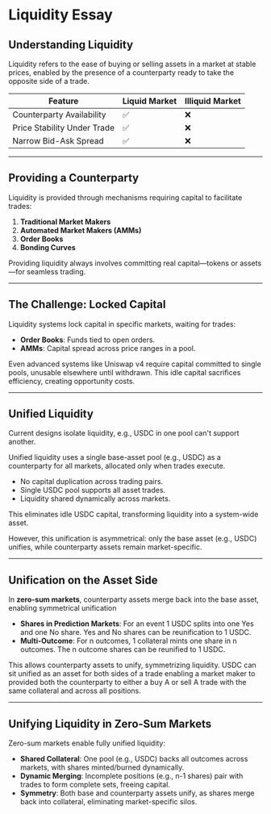 # Liquidity Essay

## Understanding Liquidity

Liquidity refers to the ease of buying or selling assets in a market at stable prices, enabled by the presence of a counterparty ready to take the opposite side of a trade.

| **Feature**                  | **Liquid Market** | **Illiquid Market** |
|-----------------------------|-------------------|---------------------|
| Counterparty Availability   | ✅                 | ❌                  |
| Price Stability Under Trade | ✅                 | ❌                  |
| Narrow Bid-Ask Spread       | ✅                 | ❌                  |

---

## Providing a Counterparty

Liquidity is provided through mechanisms requiring capital to facilitate trades:

1. **Traditional Market Makers**
2. **Automated Market Makers (AMMs)**
3. **Order Books**
4. **Bonding Curves**

Providing liquidity always involves committing real capital—tokens or assets—for seamless trading.

---

## The Challenge: Locked Capital

Liquidity systems lock capital in specific markets, waiting for trades:

- **Order Books**: Funds tied to open orders.
- **AMMs**: Capital spread across price ranges in a pool.

Even advanced systems like Uniswap v4 require capital committed to single pools, unusable elsewhere until withdrawn. This idle capital sacrifices efficiency, creating opportunity costs.

---

## Unified Liquidity

Current designs isolate liquidity, e.g., USDC in one pool can't support another. 

Unified liquidity uses a single base-asset pool (e.g., USDC) as a counterparty for all markets, allocated only when trades execute.

- No capital duplication across trading pairs.
- Single USDC pool supports all asset trades.
- Liquidity shared dynamically across markets.

This eliminates idle USDC capital, transforming liquidity into a system-wide asset. 

However, this unification is asymmetrical: only the base asset (e.g., USDC) unifies, while counterparty assets remain market-specific.

---

## Unification on the Asset Side

In **zero-sum markets**, counterparty assets merge back into the base asset, enabling symmetrical unification

- **Shares in Prediction Markets**: For an event 1 USDC splits into one Yes and one No share. Yes and No shares can be reunification to 1 USDC.
- **Multi-Outcome**: For n outcomes, 1 collateral mints one share in n outcomes. The n outcome shares can be reunified to 1 USDC.

This allows counterparty assets to unify, symmetrizing liquidity. USDC can sit unified as an asset for both sides of a trade enabling a market maker to provided both the counterparty to either a buy A or sell A trade with the same collateral and across all positions.

---

## Unifying Liquidity in Zero-Sum Markets

Zero-sum markets enable fully unified liquidity:

- **Shared Collateral**: One pool (e.g., USDC) backs all outcomes across markets, with shares minted/burned dynamically.
- **Dynamic Merging**: Incomplete positions (e.g., n-1 shares) pair with trades to form complete sets, freeing capital.
- **Symmetry**: Both base and counterparty assets unify, as shares merge back into collateral, eliminating market-specific silos.

